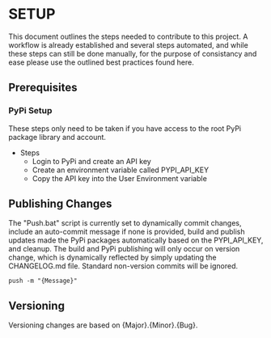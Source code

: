# SETUP
This document outlines the steps needed to contribute to this project. A workflow is 
already established and several steps automated, and while these steps can still be 
done manually, for the purpose of consistancy and ease please use the outlined best 
practices found here.

## Prerequisites

### PyPi Setup
These steps only need to be taken if you have access to the root PyPi package library
and account.

- Steps
  - Login to PyPi and create an API key
  - Create an environment variable called PYPI_API_KEY
  - Copy the API key into the User Environment variable

## Publishing Changes
The "Push.bat" script is currently set to dynamically commit changes, include 
an auto-commit message if none is provided, build and publish updates made the 
PyPi packages automatically based on the PYPI_API_KEY, and cleanup. The build
and PyPi publishing will only occur on version change, which is dynamically
reflected by simply updating the CHANGELOG.md file. Standard non-version commits
will be ignored.

`push -m "{Message}"`

## Versioning
Versioning changes are based on {Major}.{Minor}.{Bug}.
